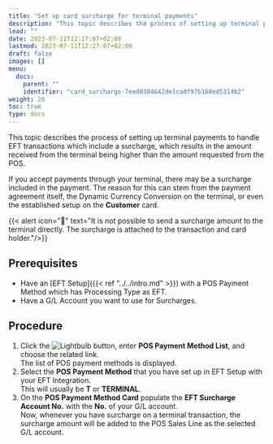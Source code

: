 ```yaml
---
title: "Set up card surcharge for terminal payments"
description: "This topic describes the process of setting up terminal payments to handle EFT transactions which include a surcharge, which results in the amount received from the terminal being higher than the amount requested from the POS."
lead: ""
date: 2023-07-11T12:27:07+02:00
lastmod: 2023-07-11T12:27:07+02:00
draft: false
images: []
menu:
  docs:
    parent: ""
    identifier: "card_surcharge-7eed0384642de1cadf97b168ed5314b2"
weight: 26
toc: true
type: docs
---
```


This topic describes the process of setting up terminal payments to handle EFT transactions which include a surcharge, which results in the amount received from the terminal being higher than the amount requested from the POS.

If you accept payments through your terminal, there may be a surcharge included in the payment. The reason for this can stem from the payment agreement itself, the Dynamic Currency Conversion on the terminal, or even the established setup on the **Customer** card.

{{< alert icon="📝" text="It is not possible to send a surcharge amount to the terminal directly. The surcharge is attached to the transaction and card holder."/>}}

## Prerequisites

- Have an [EFT Setup]({{< ref "../../intro.md" >}}) with a POS Payment Method which has Processing Type as EFT.
- Have a G/L Account you want to use for Surcharges.

## Procedure

1. Click the ![Lightbulb](Lightbulb_icon.PNG) button, enter **POS Payment Method List**, and choose the related link.     
   The list of POS payment methods is displayed.
2. Select the **POS Payment Method** that you have set up in EFT Setup with your EFT Integration.       
   This will usually be **T** or **TERMINAL**.
3. On the **POS Payment Method Card** populate the **EFT Surcharge Account No.** with the **No.** of your G/L account.      
   Now, whenever you have surcharge on a terminal transaction, the surcharge amount will be added to the POS Sales Line as the selected G/L account.


